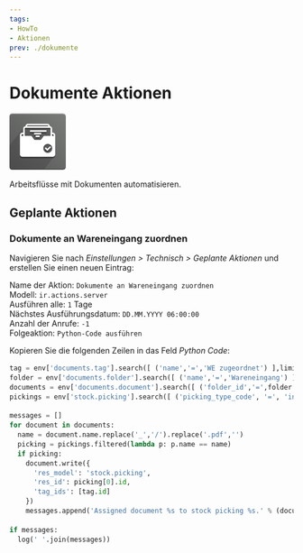 ```yaml
---
tags:
- HowTo
- Aktionen
prev: ./dokumente
---
```

# Dokumente Aktionen
![icon_odoo_document_inbox](assets/icon_odoo_document_inbox.png)

Arbeitsflüsse mit Dokumenten automatisieren.

## Geplante Aktionen

### Dokumente an Wareneingang zuordnen

Navigieren Sie nach *Einstellungen > Technisch > Geplante Aktionen* und erstellen Sie einen neuen Eintrag:

Name der Aktion: `Dokumente an Wareneingang zuordnen`\
Modell: `ir.actions.server`\
Ausführen alle: `1` Tage\
Nächstes Ausführungsdatum: `DD.MM.YYYY 06:00:00`\
Anzahl der Anrufe: `-1`\
Folgeaktion: `Python-Code ausführen`

Kopieren Sie die folgenden Zeilen in das Feld *Python Code*:

```python
tag = env['documents.tag'].search([ ('name','=','WE zugeordnet') ],limit=1)
folder = env['documents.folder'].search([ ('name','=','Wareneingang') ],limit=1)
documents = env['documents.document'].search([ ('folder_id','=',folder.id),('res_model','=','documents.document') ])
pickings = env['stock.picking'].search([ ('picking_type_code', '=', 'incoming'),('state','in',['done']) ])

messages = []
for document in documents:
  name = document.name.replace('_','/').replace('.pdf','')
  picking = pickings.filtered(lambda p: p.name == name)
  if picking:
    document.write({
      'res_model': 'stock.picking',
      'res_id': picking[0].id,
      'tag_ids': [tag.id]
    })
    messages.append('Assigned document %s to stock picking %s.' % (document.name, picking.name))

if messages:
  log(' '.join(messages))
```